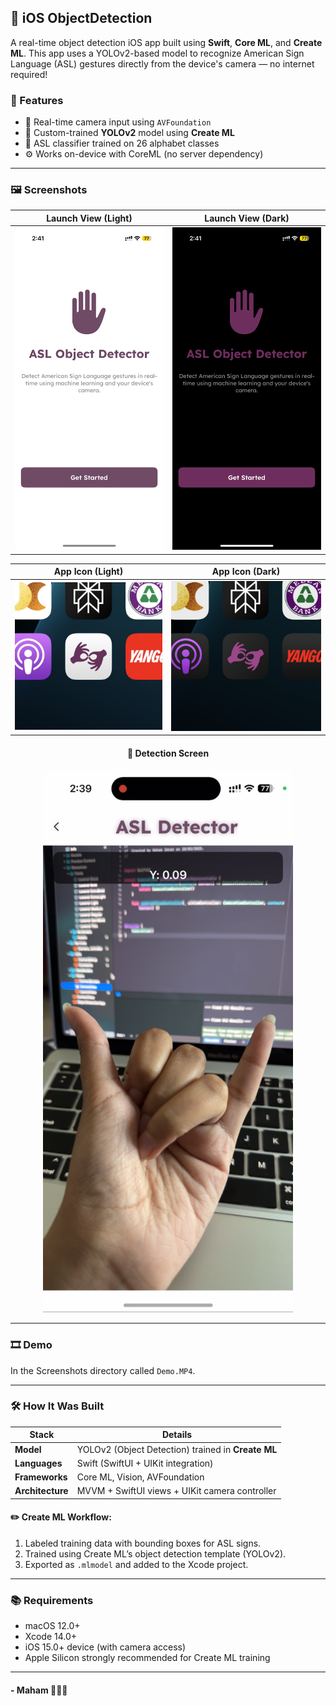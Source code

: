 ## 📱 iOS ObjectDetection 

A real-time object detection iOS app built using **Swift**, **Core ML**, and **Create ML**. This app uses a YOLOv2-based model to recognize American Sign Language (ASL) gestures directly from the device's camera — no internet required!

### 🚀 Features

- 🎥 Real-time camera input using `AVFoundation`
- 🧠 Custom-trained **YOLOv2** model using **Create ML**
- 🧾 ASL classifier trained on 26 alphabet classes
- ⚙️ Works on-device with CoreML (no server dependency)

---

### 🖼 Screenshots

| Launch View (Light) | Launch View (Dark) |
|---------------------|--------------------|
| ![Launch Light](./screenshots/LaunchViewLight.PNG) | ![Launch Dark](./screenshots/LaunchViewDark.PNG) |

| App Icon (Light) | App Icon (Dark) |
|------------------|-----------------|
| ![Icon Light](./screenshots/AppIconLight.jpg) | ![Icon Dark](./screenshots/AppIconDark.jpg) |

<h4 align="center">📸 Detection Screen</h4>
<p align="center">
  <img src="./screenshots/CameraScreen.PNG" alt="Camera View" width="400"/>
</p>


---

### 🎞 Demo
In the Screenshots directory called `Demo.MP4`.

---

### 🛠 How It Was Built

| Stack | Details |
|-------|---------|
| **Model** | YOLOv2 (Object Detection) trained in **Create ML** |
| **Languages** | Swift (SwiftUI + UIKit integration) |
| **Frameworks** | Core ML, Vision, AVFoundation |
| **Architecture** | MVVM + SwiftUI views + UIKit camera controller |

#### ✏️ Create ML Workflow:
1. Labeled training data with bounding boxes for ASL signs.
2. Trained using Create ML’s object detection template (YOLOv2).
3. Exported as `.mlmodel` and added to the Xcode project.

---

### 📚 Requirements

- macOS 12.0+
- Xcode 14.0+
- iOS 15.0+ device (with camera access)
- Apple Silicon strongly recommended for Create ML training

---

#### - Maham 👩🏻‍💻
